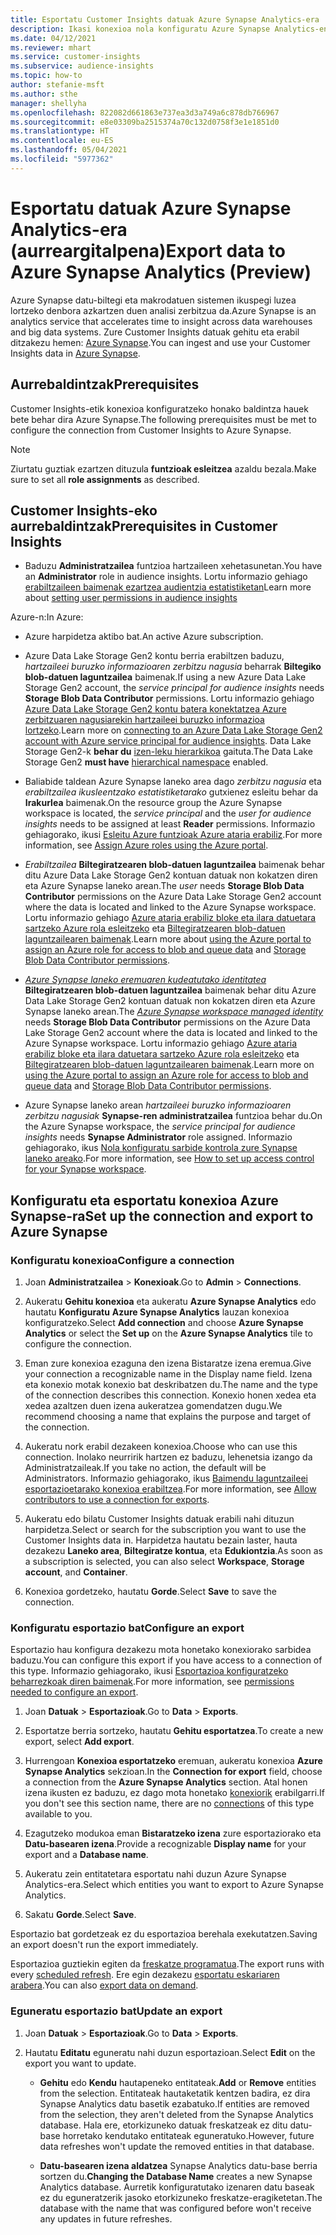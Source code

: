 ```yaml
---
title: Esportatu Customer Insights datuak Azure Synapse Analytics-era
description: Ikasi konexioa nola konfiguratu Azure Synapse Analytics-en.
ms.date: 04/12/2021
ms.reviewer: mhart
ms.service: customer-insights
ms.subservice: audience-insights
ms.topic: how-to
author: stefanie-msft
ms.author: sthe
manager: shellyha
ms.openlocfilehash: 822082d661863e737ea3d3a749a6c878db766967
ms.sourcegitcommit: e8e03309ba2515374a70c132d0758f3e1e1851d0
ms.translationtype: HT
ms.contentlocale: eu-ES
ms.lasthandoff: 05/04/2021
ms.locfileid: "5977362"
---
```

# <a name="export-data-to-azure-synapse-analytics-preview"></a><span data-ttu-id="87dde-103">Esportatu datuak Azure Synapse Analytics-era (aurreargitalpena)</span><span class="sxs-lookup"><span data-stu-id="87dde-103">Export data to Azure Synapse Analytics (Preview)</span></span>

<span data-ttu-id="87dde-104">Azure Synapse datu-biltegi eta makrodatuen sistemen ikuspegi luzea lortzeko denbora azkartzen duen analisi zerbitzua da.</span><span class="sxs-lookup"><span data-stu-id="87dde-104">Azure Synapse is an analytics service that accelerates time to insight across data warehouses and big data systems.</span></span> <span data-ttu-id="87dde-105">Zure Customer Insights datuak gehitu eta erabil ditzakezu hemen: [Azure Synapse](/azure/synapse-analytics/overview-what-is).</span><span class="sxs-lookup"><span data-stu-id="87dde-105">You can ingest and use your Customer Insights data in [Azure Synapse](/azure/synapse-analytics/overview-what-is).</span></span>

## <a name="prerequisites"></a><span data-ttu-id="87dde-106">Aurrebaldintzak</span><span class="sxs-lookup"><span data-stu-id="87dde-106">Prerequisites</span></span>

<span data-ttu-id="87dde-107">Customer Insights-etik konexioa konfiguratzeko honako baldintza hauek bete behar dira Azure Synapse.</span><span class="sxs-lookup"><span data-stu-id="87dde-107">The following prerequisites must be met to configure the connection from Customer Insights to Azure Synapse.</span></span>

> [!NOTE]
> <span data-ttu-id="87dde-108">Ziurtatu guztiak ezartzen dituzula **funtzioak esleitzea** azaldu bezala.</span><span class="sxs-lookup"><span data-stu-id="87dde-108">Make sure to set all **role assignments** as described.</span></span>  

## <a name="prerequisites-in-customer-insights"></a><span data-ttu-id="87dde-109">Customer Insights-eko aurrebaldintzak</span><span class="sxs-lookup"><span data-stu-id="87dde-109">Prerequisites in Customer Insights</span></span>

* <span data-ttu-id="87dde-110">Baduzu **Administratzailea** funtzioa hartzaileen xehetasunetan.</span><span class="sxs-lookup"><span data-stu-id="87dde-110">You have an **Administrator** role in audience insights.</span></span> <span data-ttu-id="87dde-111">Lortu informazio gehiago [erabiltzaileen baimenak ezartzea audientzia estatistiketan](permissions.md#assign-roles-and-permissions)</span><span class="sxs-lookup"><span data-stu-id="87dde-111">Learn more about [setting user permissions in audience insights](permissions.md#assign-roles-and-permissions)</span></span>

<span data-ttu-id="87dde-112">Azure-n:</span><span class="sxs-lookup"><span data-stu-id="87dde-112">In Azure:</span></span> 

- <span data-ttu-id="87dde-113">Azure harpidetza aktibo bat.</span><span class="sxs-lookup"><span data-stu-id="87dde-113">An active Azure subscription.</span></span>

- <span data-ttu-id="87dde-114">Azure Data Lake Storage Gen2 kontu berria erabiltzen baduzu, *hartzaileei buruzko informazioaren zerbitzu nagusia* beharrak **Biltegiko blob-datuen laguntzailea** baimenak.</span><span class="sxs-lookup"><span data-stu-id="87dde-114">If using a new Azure Data Lake Storage Gen2 account, the *service principal for audience insights* needs **Storage Blob Data Contributor** permissions.</span></span> <span data-ttu-id="87dde-115">Lortu informazio gehiago [Azure Data Lake Storage Gen2 kontu batera konektatzea Azure zerbitzuaren nagusiarekin hartzaileei buruzko informazioa lortzeko](connect-service-principal.md).</span><span class="sxs-lookup"><span data-stu-id="87dde-115">Learn more on [connecting to an Azure Data Lake Storage Gen2 account with Azure service principal for audience insights](connect-service-principal.md).</span></span> <span data-ttu-id="87dde-116">Data Lake Storage Gen2-k **behar du** [izen-leku hierarkikoa](/azure/storage/blobs/data-lake-storage-namespace) gaituta.</span><span class="sxs-lookup"><span data-stu-id="87dde-116">The Data Lake Storage Gen2 **must have** [hierarchical namespace](/azure/storage/blobs/data-lake-storage-namespace) enabled.</span></span>

- <span data-ttu-id="87dde-117">Baliabide taldean Azure Synapse laneko area dago *zerbitzu nagusia* eta *erabiltzailea ikusleentzako estatistiketarako* gutxienez esleitu behar da **Irakurlea** baimenak.</span><span class="sxs-lookup"><span data-stu-id="87dde-117">On the resource group the Azure Synapse workspace is located, the *service principal* and the *user for audience insights* needs to be assigned at least **Reader** permissions.</span></span> <span data-ttu-id="87dde-118">Informazio gehiagorako, ikusi [Esleitu Azure funtzioak Azure ataria erabiliz](/azure/role-based-access-control/role-assignments-portal).</span><span class="sxs-lookup"><span data-stu-id="87dde-118">For more information, see [Assign Azure roles using the Azure portal](/azure/role-based-access-control/role-assignments-portal).</span></span>

- <span data-ttu-id="87dde-119">*Erabiltzailea* **Biltegiratzearen blob-datuen laguntzailea** baimenak behar ditu Azure Data Lake Storage Gen2 kontuan datuak non kokatzen diren eta Azure Synapse laneko arean.</span><span class="sxs-lookup"><span data-stu-id="87dde-119">The *user* needs **Storage Blob Data Contributor** permissions on the Azure Data Lake Storage Gen2 account where the data is located and linked to the Azure Synapse workspace.</span></span> <span data-ttu-id="87dde-120">Lortu informazio gehiago [Azure ataria erabiliz bloke eta ilara datuetara sartzeko Azure rola esleitzeko](/azure/storage/common/storage-auth-aad-rbac-portal) eta [Biltegiratzearen blob-datuen laguntzailearen baimenak](/azure/role-based-access-control/built-in-roles#storage-blob-data-contributor).</span><span class="sxs-lookup"><span data-stu-id="87dde-120">Learn more about [using the Azure portal to assign an Azure role for access to blob and queue data](/azure/storage/common/storage-auth-aad-rbac-portal) and [Storage Blob Data Contributor permissions](/azure/role-based-access-control/built-in-roles#storage-blob-data-contributor).</span></span>

- <span data-ttu-id="87dde-121">*[Azure Synapse laneko eremuaren kudeatutako identitatea](/azure/synapse-analytics/security/synapse-workspace-managed-identity)* **Biltegiratzearen blob-datuen laguntzailea** baimenak behar ditu Azure Data Lake Storage Gen2 kontuan datuak non kokatzen diren eta Azure Synapse laneko arean.</span><span class="sxs-lookup"><span data-stu-id="87dde-121">The *[Azure Synapse workspace managed identity](/azure/synapse-analytics/security/synapse-workspace-managed-identity)* needs **Storage Blob Data Contributor** permissions on the Azure Data Lake Storage Gen2 account where the data is located and linked to the Azure Synapse workspace.</span></span> <span data-ttu-id="87dde-122">Lortu informazio gehiago [Azure ataria erabiliz bloke eta ilara datuetara sartzeko Azure rola esleitzeko](/azure/storage/common/storage-auth-aad-rbac-portal) eta [Biltegiratzearen blob-datuen laguntzailearen baimenak](/azure/role-based-access-control/built-in-roles#storage-blob-data-contributor).</span><span class="sxs-lookup"><span data-stu-id="87dde-122">Learn more on [using the Azure portal to assign an Azure role for access to blob and queue data](/azure/storage/common/storage-auth-aad-rbac-portal) and [Storage Blob Data Contributor permissions](/azure/role-based-access-control/built-in-roles#storage-blob-data-contributor).</span></span>

- <span data-ttu-id="87dde-123">Azure Synapse laneko arean *hartzaileei buruzko informazioaren zerbitzu nagusiak* **Synapse-ren administratzailea** funtzioa behar du.</span><span class="sxs-lookup"><span data-stu-id="87dde-123">On the Azure Synapse workspace, the *service principal for audience insights* needs **Synapse Administrator** role assigned.</span></span> <span data-ttu-id="87dde-124">Informazio gehiagorako, ikus [Nola konfiguratu sarbide kontrola zure Synapse laneko areako](/azure/synapse-analytics/security/how-to-set-up-access-control).</span><span class="sxs-lookup"><span data-stu-id="87dde-124">For more information, see [How to set up access control for your Synapse workspace](/azure/synapse-analytics/security/how-to-set-up-access-control).</span></span>

## <a name="set-up-the-connection-and-export-to-azure-synapse"></a><span data-ttu-id="87dde-125">Konfiguratu eta esportatu konexioa Azure Synapse-ra</span><span class="sxs-lookup"><span data-stu-id="87dde-125">Set up the connection and export to Azure Synapse</span></span>

### <a name="configure-a-connection"></a><span data-ttu-id="87dde-126">Konfiguratu konexioa</span><span class="sxs-lookup"><span data-stu-id="87dde-126">Configure a connection</span></span>

1. <span data-ttu-id="87dde-127">Joan **Administratzailea** > **Konexioak**.</span><span class="sxs-lookup"><span data-stu-id="87dde-127">Go to **Admin** > **Connections**.</span></span>

1. <span data-ttu-id="87dde-128">Aukeratu **Gehitu konexioa** eta aukeratu **Azure Synapse Analytics** edo hautatu **Konfiguratu** **Azure Synapse Analytics** lauzan konexioa konfiguratzeko.</span><span class="sxs-lookup"><span data-stu-id="87dde-128">Select **Add connection** and choose **Azure Synapse Analytics** or select the **Set up** on the **Azure Synapse Analytics** tile to configure the connection.</span></span>

1. <span data-ttu-id="87dde-129">Eman zure konexioa ezaguna den izena Bistaratze izena eremua.</span><span class="sxs-lookup"><span data-stu-id="87dde-129">Give your connection a recognizable name in the Display name field.</span></span> <span data-ttu-id="87dde-130">Izena eta konexio motak konexio bat deskribatzen du.</span><span class="sxs-lookup"><span data-stu-id="87dde-130">The name and the type of the connection describes this connection.</span></span> <span data-ttu-id="87dde-131">Konexio honen xedea eta xedea azaltzen duen izena aukeratzea gomendatzen dugu.</span><span class="sxs-lookup"><span data-stu-id="87dde-131">We recommend choosing a name that explains the purpose and target of the connection.</span></span>

1. <span data-ttu-id="87dde-132">Aukeratu nork erabil dezakeen konexioa.</span><span class="sxs-lookup"><span data-stu-id="87dde-132">Choose who can use this connection.</span></span> <span data-ttu-id="87dde-133">Inolako neurririk hartzen ez baduzu, lehenetsia izango da Administratzaileak.</span><span class="sxs-lookup"><span data-stu-id="87dde-133">If you take no action, the default will be Administrators.</span></span> <span data-ttu-id="87dde-134">Informazio gehiagorako, ikus [Baimendu laguntzaileei esportazioetarako konexioa erabiltzea](connections.md#allow-contributors-to-use-a-connection-for-exports).</span><span class="sxs-lookup"><span data-stu-id="87dde-134">For more information, see [Allow contributors to use a connection for exports](connections.md#allow-contributors-to-use-a-connection-for-exports).</span></span>

1. <span data-ttu-id="87dde-135">Aukeratu edo bilatu Customer Insights datuak erabili nahi dituzun harpidetza.</span><span class="sxs-lookup"><span data-stu-id="87dde-135">Select or search for the subscription you want to use the Customer Insights data in.</span></span> <span data-ttu-id="87dde-136">Harpidetza hautatu bezain laster, hauta dezakezu **Laneko area**, **Biltegiratze kontua**, eta **Edukiontzia**.</span><span class="sxs-lookup"><span data-stu-id="87dde-136">As soon as a subscription is selected, you can also select **Workspace**, **Storage account**, and **Container**.</span></span>

1. <span data-ttu-id="87dde-137">Konexioa gordetzeko, hautatu **Gorde**.</span><span class="sxs-lookup"><span data-stu-id="87dde-137">Select **Save** to save the connection.</span></span>

### <a name="configure-an-export"></a><span data-ttu-id="87dde-138">Konfiguratu esportazio bat</span><span class="sxs-lookup"><span data-stu-id="87dde-138">Configure an export</span></span>

<span data-ttu-id="87dde-139">Esportazio hau konfigura dezakezu mota honetako konexiorako sarbidea baduzu.</span><span class="sxs-lookup"><span data-stu-id="87dde-139">You can configure this export if you have access to a connection of this type.</span></span> <span data-ttu-id="87dde-140">Informazio gehiagorako, ikusi [Esportazioa konfiguratzeko beharrezkoak diren baimenak](export-destinations.md#set-up-a-new-export).</span><span class="sxs-lookup"><span data-stu-id="87dde-140">For more information, see [permissions needed to configure an export](export-destinations.md#set-up-a-new-export).</span></span>

1. <span data-ttu-id="87dde-141">Joan **Datuak** > **Esportazioak**.</span><span class="sxs-lookup"><span data-stu-id="87dde-141">Go to **Data** > **Exports**.</span></span>

1. <span data-ttu-id="87dde-142">Esportatze berria sortzeko, hautatu **Gehitu esportatzea**.</span><span class="sxs-lookup"><span data-stu-id="87dde-142">To create a new export, select **Add export**.</span></span>

1. <span data-ttu-id="87dde-143">Hurrengoan **Konexioa esportatzeko** eremuan, aukeratu konexioa **Azure Synapse Analytics** sekzioan.</span><span class="sxs-lookup"><span data-stu-id="87dde-143">In the **Connection for export** field, choose a connection from the **Azure Synapse Analytics** section.</span></span> <span data-ttu-id="87dde-144">Atal honen izena ikusten ez baduzu, ez dago mota honetako [konexiorik](connections.md) erabilgarri.</span><span class="sxs-lookup"><span data-stu-id="87dde-144">If you don't see this section name, there are no [connections](connections.md) of this type available to you.</span></span>

1. <span data-ttu-id="87dde-145">Ezagutzeko modukoa eman **Bistaratzeko izena** zure esportaziorako eta **Datu-basearen izena**.</span><span class="sxs-lookup"><span data-stu-id="87dde-145">Provide a recognizable **Display name** for your export and a **Database name**.</span></span>

1. <span data-ttu-id="87dde-146">Aukeratu zein entitatetara esportatu nahi duzun Azure Synapse Analytics-era.</span><span class="sxs-lookup"><span data-stu-id="87dde-146">Select which entities you want to export to Azure Synapse Analytics.</span></span>

1. <span data-ttu-id="87dde-147">Sakatu **Gorde**.</span><span class="sxs-lookup"><span data-stu-id="87dde-147">Select **Save**.</span></span>

<span data-ttu-id="87dde-148">Esportazio bat gordetzeak ez du esportazioa berehala exekutatzen.</span><span class="sxs-lookup"><span data-stu-id="87dde-148">Saving an export doesn't run the export immediately.</span></span>

<span data-ttu-id="87dde-149">Esportazioa guztiekin egiten da [freskatze programatua](system.md#schedule-tab).</span><span class="sxs-lookup"><span data-stu-id="87dde-149">The export runs with every [scheduled refresh](system.md#schedule-tab).</span></span> <span data-ttu-id="87dde-150">Ere egin dezakezu [esportatu eskariaren arabera](export-destinations.md#run-exports-on-demand).</span><span class="sxs-lookup"><span data-stu-id="87dde-150">You can also [export data on demand](export-destinations.md#run-exports-on-demand).</span></span>

### <a name="update-an-export"></a><span data-ttu-id="87dde-151">Eguneratu esportazio bat</span><span class="sxs-lookup"><span data-stu-id="87dde-151">Update an export</span></span>

1. <span data-ttu-id="87dde-152">Joan **Datuak** > **Esportazioak**.</span><span class="sxs-lookup"><span data-stu-id="87dde-152">Go to **Data** > **Exports**.</span></span>

1. <span data-ttu-id="87dde-153">Hautatu **Editatu** eguneratu nahi duzun esportazioan.</span><span class="sxs-lookup"><span data-stu-id="87dde-153">Select **Edit** on the export you want to update.</span></span>

   - <span data-ttu-id="87dde-154">**Gehitu** edo **Kendu** hautapeneko entitateak.</span><span class="sxs-lookup"><span data-stu-id="87dde-154">**Add** or **Remove** entities from the selection.</span></span> <span data-ttu-id="87dde-155">Entitateak hautaketatik kentzen badira, ez dira Synapse Analytics datu basetik ezabatuko.</span><span class="sxs-lookup"><span data-stu-id="87dde-155">If entities are removed from the selection, they aren't deleted from the Synapse Analytics database.</span></span> <span data-ttu-id="87dde-156">Hala ere, etorkizuneko datuak freskatzeak ez ditu datu-base horretako kendutako entitateak eguneratuko.</span><span class="sxs-lookup"><span data-stu-id="87dde-156">However, future data refreshes won't update the removed entities in that database.</span></span>

   - <span data-ttu-id="87dde-157">**Datu-basearen izena aldatzea** Synapse Analytics datu-base berria sortzen du.</span><span class="sxs-lookup"><span data-stu-id="87dde-157">**Changing the Database Name** creates a new Synapse Analytics database.</span></span> <span data-ttu-id="87dde-158">Aurretik konfiguratutako izenaren datu baseak ez du eguneratzerik jasoko etorkizuneko freskatze-eragiketetan.</span><span class="sxs-lookup"><span data-stu-id="87dde-158">The database with the name that was configured before won't receive any updates in future refreshes.</span></span>
